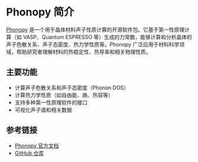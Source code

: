 # Phonopy 简介

[Phonopy](https://phonopy.github.io/phonopy/) 是一个用于晶体材料声子性质计算的开源软件包。它基于第一性原理计算（如 VASP、Quantum ESPRESSO 等）生成的力常数，能够计算和分析晶体的声子色散关系、声子态密度、热力学性质等。Phonopy 广泛应用于材料科学领域，帮助研究者理解材料的热稳定性、热导率和相关物理性质。

## 主要功能

- 计算声子色散关系和声子态密度（Phonon DOS）
- 计算热力学性质（如自由能、熵、热容等）
- 支持多种第一性原理软件的接口
- 可视化声子谱和相关数据

## 参考链接

- [Phonopy 官方文档](https://phonopy.github.io/phonopy/)
- [GitHub 仓库](https://github.com/phonopy/phonopy)